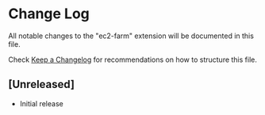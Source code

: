 # Change Log

All notable changes to the "ec2-farm" extension will be documented in this file.

Check [Keep a Changelog](http://keepachangelog.com/) for recommendations on how to structure this file.

## [Unreleased]

- Initial release